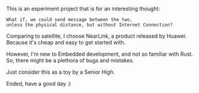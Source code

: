 This is an experiment project that is for an interesting thought:

```
What if, we could send message between the two,
unless the physical distance, but without Internet Connection?
```

Comparing to satellite, I choose NearLink, a product released by Huawei.
Because it's cheap and easy to get started with.

However, I'm new to Embedded development, and not so familiar with Rust.
So, there might be a plethora of bugs and mistakes.

Just consider this as a toy by a Senior High.

Ended, have a good day :)